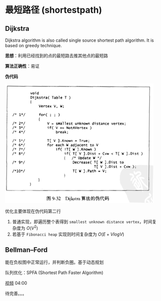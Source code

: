 # 最短路径 (shortestpath)

## Dijkstra
Dijkstra algorithm is also called single source shortest path algorithm. It is based on greedy technique.

**思想**：利用已经找到的点的最短路去推其他点的最短路

**算法正确性**：易证

**伪代码**

![](image/2021-12-17-17-48-17.png)

优化主要体现在伪代码第二行

1. 普通实现，即遍历整个表得到 `smallest unknown distance vertex`，时间复杂度为 $O(V^2)$
2. 若基于 `Fibonacci heap` 实现则时间复杂度为 $O(E + VlogV)$

## Bellman–Ford
能在负权图中正常运行，并判断负圈。基于动态规划

队列优化：SPFA (Shortest Path Faster Algorithm)

[视频](https://www.bilibili.com/video/av48431327/) 04:00

待完善。。。